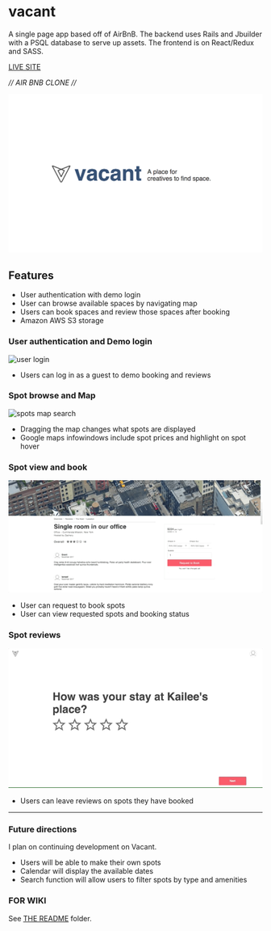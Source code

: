 # vacant
A single page app based off of AirBnB. The backend uses Rails and Jbuilder with
a PSQL database to serve up assets. The frontend is on React/Redux and SASS.

[LIVE SITE](https://vacant.herokuapp.com/#/)

*// AIR BNB CLONE //*



![splash page](./README/images/splash.png)

## Features
- User authentication with demo login
- User can browse available spaces by navigating map
- Users can book spaces and review those spaces after booking
- Amazon AWS S3 storage

### User authentication and Demo login

![user login](./README/images/login3.gif)

- Users can log in as a guest to demo booking and reviews


### Spot browse and Map

![spots map search](./README/images/spotsMap2.gif)

- Dragging the map changes what spots are displayed
- Google maps infowindows include spot prices and highlight on spot hover


### Spot view and book
![spot booking](./README/images/bookingForm.gif)
- User can request to book spots
- User can view requested spots and booking status

### Spot reviews
![spot show](./README/images/review4.gif)
- Users can leave reviews on spots they have booked

-----------
### Future directions
I plan on continuing development on Vacant.

- Users will be able to make their own spots
- Calendar will display the available dates
- Search function will allow users to filter spots by type and amenities

### FOR WIKI
See [THE README][README] folder.

[README]: ./README/ToC.md
